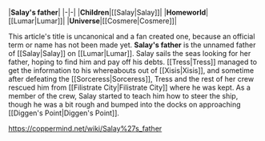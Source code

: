 |**Salay's father**|
|-|-|
|**Children**|[[Salay\|Salay]]|
|**Homeworld**|[[Lumar\|Lumar]]|
|**Universe**|[[Cosmere\|Cosmere]]|

This article's title is uncanonical and a fan created one, because an official term or name has not been made yet.
**Salay's father** is the unnamed father of [[Salay\|Salay]] on [[Lumar\|Lumar]]. Salay sails the seas looking for her father, hoping to find him and pay off his debts. [[Tress\|Tress]] managed to get the information to his whereabouts out of [[Xisis\|Xisis]], and sometime after defeating the [[Sorceress\|Sorceress]], Tress and the rest of her crew rescued him from [[Filistrate City\|Filistrate City]] where he was kept. As a member of the crew, Salay started to teach him how to steer the ship, though he was a bit rough and bumped into the docks on approaching [[Diggen's Point\|Diggen's Point]].



https://coppermind.net/wiki/Salay%27s_father